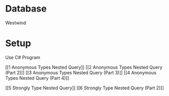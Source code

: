 ```table-of-contents
```
# Database
Westwind

# Setup
Use C# Program

[[1 Anonymous Types Nested Query]]
[[2 Anonymous Types Nested Query (Part 2)]]
[[3 Anonymous Types Nested Query (Part 3)]]
[[4 Anonymous Types Nested Query (Part 4)]]

[[5 Strongly Type Nested Query]]
[[6 Strongly Type Nested Query (Part 2)]]

